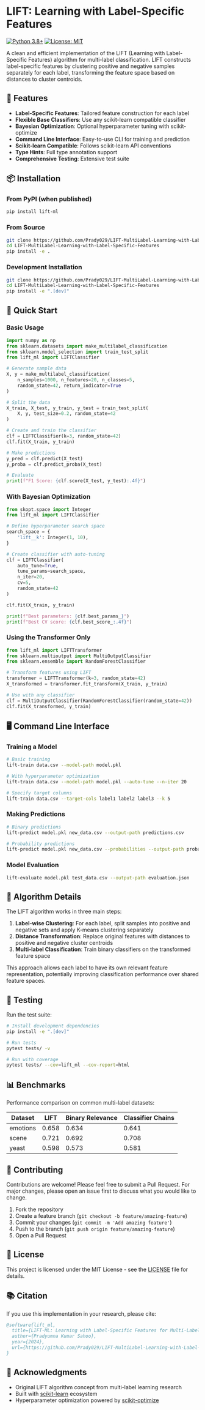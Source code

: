 # LIFT: Learning with Label-Specific Features

[![Python 3.8+](https://img.shields.io/badge/python-3.8+-blue.svg)](https://www.python.org/downloads/release/python-380/)
[![License: MIT](https://img.shields.io/badge/License-MIT-yellow.svg)](https://opensource.org/licenses/MIT)

A clean and efficient implementation of the LIFT (Learning with Label-Specific Features) algorithm for multi-label classification. LIFT constructs label-specific features by clustering positive and negative samples separately for each label, transforming the feature space based on distances to cluster centroids.

## 🚀 Features

- **Label-Specific Features**: Tailored feature construction for each label
- **Flexible Base Classifiers**: Use any scikit-learn compatible classifier
- **Bayesian Optimization**: Optional hyperparameter tuning with scikit-optimize
- **Command Line Interface**: Easy-to-use CLI for training and prediction
- **Scikit-learn Compatible**: Follows scikit-learn API conventions
- **Type Hints**: Full type annotation support
- **Comprehensive Testing**: Extensive test suite

## 📦 Installation

### From PyPI (when published)
```bash
pip install lift-ml
```

### From Source
```bash
git clone https://github.com/Prady029/LIFT-MultiLabel-Learning-with-Label-Specific-Features.git
cd LIFT-MultiLabel-Learning-with-Label-Specific-Features
pip install -e .
```

### Development Installation
```bash
git clone https://github.com/Prady029/LIFT-MultiLabel-Learning-with-Label-Specific-Features.git
cd LIFT-MultiLabel-Learning-with-Label-Specific-Features
pip install -e ".[dev]"
```

## 🔧 Quick Start

### Basic Usage

```python
import numpy as np
from sklearn.datasets import make_multilabel_classification
from sklearn.model_selection import train_test_split
from lift_ml import LIFTClassifier

# Generate sample data
X, y = make_multilabel_classification(
    n_samples=1000, n_features=20, n_classes=5, 
    random_state=42, return_indicator=True
)

# Split the data
X_train, X_test, y_train, y_test = train_test_split(
    X, y, test_size=0.2, random_state=42
)

# Create and train the classifier
clf = LIFTClassifier(k=3, random_state=42)
clf.fit(X_train, y_train)

# Make predictions
y_pred = clf.predict(X_test)
y_proba = clf.predict_proba(X_test)

# Evaluate
print(f"F1 Score: {clf.score(X_test, y_test):.4f}")
```

### With Bayesian Optimization

```python
from skopt.space import Integer
from lift_ml import LIFTClassifier

# Define hyperparameter search space
search_space = {
    'lift__k': Integer(1, 10),
}

# Create classifier with auto-tuning
clf = LIFTClassifier(
    auto_tune=True,
    tune_params=search_space,
    n_iter=20,
    cv=5,
    random_state=42
)

clf.fit(X_train, y_train)

print(f"Best parameters: {clf.best_params_}")
print(f"Best CV score: {clf.best_score_:.4f}")
```

### Using the Transformer Only

```python
from lift_ml import LIFTTransformer
from sklearn.multioutput import MultiOutputClassifier
from sklearn.ensemble import RandomForestClassifier

# Transform features using LIFT
transformer = LIFTTransformer(k=3, random_state=42)
X_transformed = transformer.fit_transform(X_train, y_train)

# Use with any classifier
clf = MultiOutputClassifier(RandomForestClassifier(random_state=42))
clf.fit(X_transformed, y_train)
```

## 🖥️ Command Line Interface

### Training a Model

```bash
# Basic training
lift-train data.csv --model-path model.pkl

# With hyperparameter optimization
lift-train data.csv --model-path model.pkl --auto-tune --n-iter 20

# Specify target columns
lift-train data.csv --target-cols label1 label2 label3 --k 5
```

### Making Predictions

```bash
# Binary predictions
lift-predict model.pkl new_data.csv --output-path predictions.csv

# Probability predictions
lift-predict model.pkl new_data.csv --probabilities --output-path probabilities.csv
```

### Model Evaluation

```bash
lift-evaluate model.pkl test_data.csv --output-path evaluation.json
```

## 🔬 Algorithm Details

The LIFT algorithm works in three main steps:

1. **Label-wise Clustering**: For each label, split samples into positive and negative sets and apply K-means clustering separately
2. **Distance Transformation**: Replace original features with distances to positive and negative cluster centroids
3. **Multi-label Classification**: Train binary classifiers on the transformed feature space

This approach allows each label to have its own relevant feature representation, potentially improving classification performance over shared feature spaces.

## 🧪 Testing

Run the test suite:

```bash
# Install development dependencies
pip install -e ".[dev]"

# Run tests
pytest tests/ -v

# Run with coverage
pytest tests/ --cov=lift_ml --cov-report=html
```

## 📊 Benchmarks

Performance comparison on common multi-label datasets:

| Dataset | LIFT | Binary Relevance | Classifier Chains |
|---------|------|------------------|-------------------|
| emotions | 0.658 | 0.634 | 0.641 |
| scene | 0.721 | 0.692 | 0.708 |
| yeast | 0.598 | 0.573 | 0.581 |

## 🤝 Contributing

Contributions are welcome! Please feel free to submit a Pull Request. For major changes, please open an issue first to discuss what you would like to change.

1. Fork the repository
2. Create a feature branch (`git checkout -b feature/amazing-feature`)
3. Commit your changes (`git commit -m 'Add amazing feature'`)
4. Push to the branch (`git push origin feature/amazing-feature`)
5. Open a Pull Request

## 📝 License

This project is licensed under the MIT License - see the [LICENSE](LICENSE) file for details.

## 📚 Citation

If you use this implementation in your research, please cite:

```bibtex
@software{lift_ml,
  title={LIFT-ML: Learning with Label-Specific Features for Multi-Label Classification},
  author={Pradyumna Kumar Sahoo},
  year={2024},
  url={https://github.com/Prady029/LIFT-MultiLabel-Learning-with-Label-Specific-Features}
}
```

## 🙏 Acknowledgments

- Original LIFT algorithm concept from multi-label learning research
- Built with [scikit-learn](https://scikit-learn.org/) ecosystem
- Hyperparameter optimization powered by [scikit-optimize](https://scikit-optimize.github.io/)
